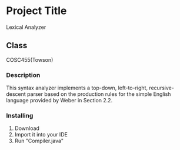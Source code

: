 # Project Title
Lexical Analyzer 

## Class
COSC455(Towson)

### Description
This syntax analyzer implements a top-down, left-to-right, recursive-descent   parser based on the production rules for the simple English language provided  by Weber in Section 2.2. 

### Installing
1) Download 
2) Import it into your IDE
3) Run "Compiler.java"
